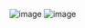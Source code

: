 ![image](https://github.com/voidcoden/MetaFrontEnd_Syafiq_Coursera/assets/141619028/bb9c128f-1f1f-4acb-b067-a926973b04d3)
![image](https://github.com/voidcoden/MetaFrontEnd_Syafiq_Coursera/assets/141619028/7d4ddba7-e7ba-4866-84f0-89070e6dcc9c)
